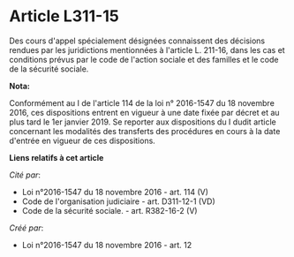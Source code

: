 # Article L311-15

Des cours d'appel spécialement désignées connaissent des décisions rendues par les juridictions mentionnées à l'article L.
211-16, dans les cas et conditions prévus par le code de l'action sociale et des familles et le code de la sécurité sociale.

**Nota:**

Conformément au I de l'article 114 de la loi n° 2016-1547 du 18 novembre 2016, ces dispositions entrent en vigueur à une date
fixée par décret et au plus tard le 1er janvier 2019. Se reporter aux dispositions du I dudit article concernant les
modalités des transferts des procédures en cours à la date d'entrée en vigueur de ces dispositions.

**Liens relatifs à cet article**

_Cité par_:

  - Loi n°2016-1547 du 18 novembre 2016 - art. 114 (V)
  - Code de l'organisation judiciaire - art. D311-12-1 (VD)
  - Code de la sécurité sociale. - art. R382-16-2 (V)

_Créé par_:

  - Loi n°2016-1547 du 18 novembre 2016 - art. 12
